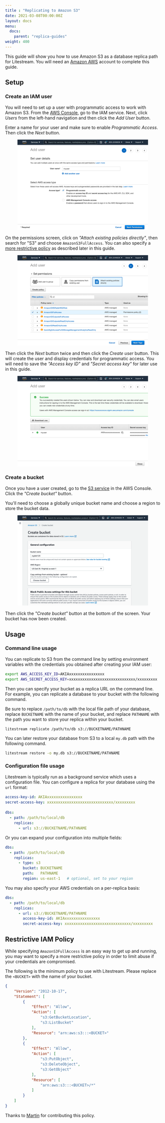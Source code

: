 ```yaml
---
title : "Replicating to Amazon S3"
date: 2021-03-08T00:00:00Z
layout: docs
menu:
  docs:
    parent: "replica-guides"
weight: 400
---
```


This guide will show you how to use Amazon S3 as a database replica path for
Litestream. You will need an [Amazon AWS](https://aws.amazon.com/) account to
complete this guide.

## Setup

### Create an IAM user

You will need to set up a user with programmatic access to work with Amazon S3.
From the [AWS Console](https://console.aws.amazon.com/), go to the IAM service.
Next, click _Users_ from the left-hand navigation and then click the _Add User_
button.

Enter a name for your user and make sure to enable _Programmatic Access_. Then
click the _Next_ button.

<figure>
	<img src="iam_0.png" alt="Screenshot of creating an IAM user">
</figure>

On the permissions screen, click on _"Attach existing policies directly"_, then
search for "S3" and choose `AmazonS3FullAccess`. You can also specify a [more
restrictive policy](#restrictive-iam-policy) as described later in this guide.

<figure>
	<img src="iam_1.png" alt="Screenshot of attaching policy to IAM user">
</figure>

Then click the _Next_ button twice and then click the _Create user_ button. This
will create the user and display credentials for programmatic access. You will
need to save the _"Access key ID"_ and _"Secret access key"_ for later use
in this guide.

<figure>
	<img src="iam_2.png" alt="Screenshot of AWS credentials for created user">
</figure>


### Create a bucket

Once you have a user created, go to the [S3 service](https://s3.console.aws.amazon.com/)
in the AWS Console. Click the _"Create bucket"_ button.

You'll need to choose a globally unique bucket name and choose a region to
store the bucket data.

<figure>
	<img src="s3_0.png" alt="Screenshot of AWS S3 create bucket UI">
</figure>

Then click the _"Create bucket"_ button at the bottom of the screen. Your bucket
has now been created.


## Usage

### Command line usage

You can replicate to S3 from the command line by setting environment variables
with the credentials you obtained after creating your IAM user:

```sh
export AWS_ACCESS_KEY_ID=AKIAxxxxxxxxxxxxxxxx
export AWS_SECRET_ACCESS_KEY=xxxxxxxxxxxxxxxxxxxxxxxxxxxxxx/xxxxxxxxx
```

Then you can specify your bucket as a replica URL on the command line. For
example, you can replicate a database to your bucket with the following command.

Be sure to replace `/path/to/db` with the local file path of your database, replace
`BUCKETNAME` with the name of your bucket, and replace `PATHNAME` with the path
you want to store your replica within your bucket.

```sh
litestream replicate /path/to/db s3://BUCKETNAME/PATHNAME
```

You can later restore your database from S3 to a local `my.db` path with the
following command.

```sh
litestream restore -o my.db s3://BUCKETNAME/PATHNAME
```

### Configuration file usage

Litestream is typically run as a background service which uses a configuration
file. You can configure a replica for your database using the `url` format:

```yaml
access-key-id: AKIAxxxxxxxxxxxxxxxx
secret-access-key: xxxxxxxxxxxxxxxxxxxxxxxxxxxxxx/xxxxxxxxx

dbs:
  - path: /path/to/local/db
    replicas:
      - url: s3://BUCKETNAME/PATHNAME
```

Or you can expand your configuration into multiple fields:

```yaml
dbs:
  - path: /path/to/local/db
    replicas:
      - type: s3
        bucket: BUCKETNAME
        path:   PATHNAME
        region: us-east-1   # optional, set to your region
```

You may also specify your AWS credentials on a per-replica basis:

```yaml
dbs:
  - path: /path/to/local/db
    replicas:
      - url: s3://BUCKETNAME/PATHNAME
        access-key-id: AKIAxxxxxxxxxxxxxxxx
        secret-access-key: xxxxxxxxxxxxxxxxxxxxxxxxxxxxxx/xxxxxxxxx
```


## Restrictive IAM Policy

While specifying `AmazonS3FullAccess` is an easy way to get up and running, you
may want to specify a more restrictive policy in order to limit abuse if your
credentials are compromised.

The following is the minimum policy to use with Litestream. Please replace the
`<BUCKET>` with the name of your bucket.

```json
{
    "Version": "2012-10-17",
    "Statement": [
        {
            "Effect": "Allow",
            "Action": [
                "s3:GetBucketLocation",
                "s3:ListBucket"
            ],
            "Resource": "arn:aws:s3:::<BUCKET>"
        },
        {
            "Effect": "Allow",
            "Action": [
                "s3:PutObject",
                "s3:DeleteObject",
                "s3:GetObject"
            ],
            "Resource": [
                "arn:aws:s3:::<BUCKET>/*"
            ]
        }
    ]
}
```

Thanks to [Martin](https://github.com/maluio) for contributing this policy.

